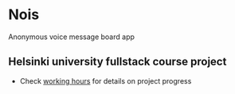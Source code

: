 # Nois
Anonymous voice message board app

## Helsinki university fullstack course project
- Check [working hours](docs/workinghours.md) for details on project progress
